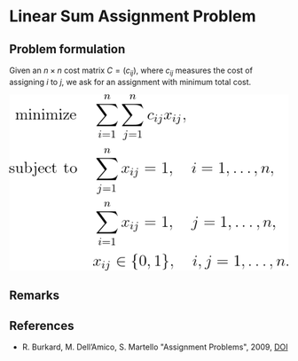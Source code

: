 # Linear Sum Assignment Problem


## Problem formulation


Given an $n \times n$ cost matrix $C = (c_{ij})$, where $c_{ij}$ measures the cost
of assigning $i$ to $j$, we ask for an assignment with minimum total cost.



![Mathematical formulation](./problem.png)


## Remarks




## References
- R. Burkard, M. Dell’Amico, S. Martello "Assignment Problems", 2009, [DOI](https://doi.org/10.1137/1.9781611972238)





